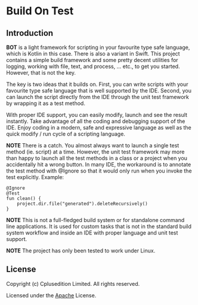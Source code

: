 # **B**uild **O**n **T**est

## Introduction

**BOT** is a light framework for scripting in your favourite type safe
language, which is Kotlin in this case. There is also a variant in Swift.
This project contains a simple build framework and some pretty decent
utilities for logging, working with file, text, and process, ... etc., to get
you started. However, that is not the key.

The key is two ideas that it builds on. First, you can write scripts with your
favourite type safe language that is well supported by the IDE. Second,
you can launch the script directly from the IDE through the unit test
framework by wrapping it as a test method.

With proper IDE support, you can easily modify, launch and see the result
instantly. Take advantage of all the coding and debugging support of the
IDE. Enjoy coding in a modern, safe and expressive language as well as the
quick modify / run cycle of a scripting language.

**NOTE** There is a catch. You almost always want to launch a single
test method (ie. script) at a time. However, the unit test framework may
more than happy to launch all the test methods in a class or a project when
you accidentally hit a wrong button. In many IDE, the workaround is to
annotate the test method with @Ignore so that it would only run when you
invoke the test explicitly. Example:

```
@Ignore
@Test
fun clean() {
    project.dir.file("generated").deleteRecursively()
}
```

**NOTE** This is not a full-fledged build system or for standalone command
line applications. It is used for custom tasks that is not in the standard build
system workflow and inside an IDE with proper language and unit test
support.

**NOTE** The project has only been tested to work under Linux.

## License

Copyright (c) Cplusedition Limited. All rights reserved.

Licensed under the [Apache](LICENSE.txt) License.
